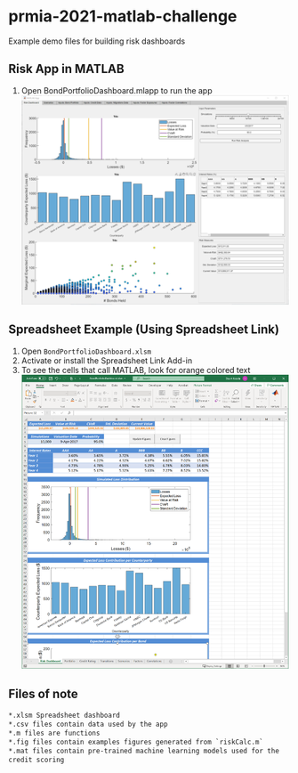# prmia-2021-matlab-challenge
 Example demo files for building risk dashboards

## Risk App in MATLAB
1. Open BondPortfolioDashboard.mlapp to run the app
![Risk Dashboard Example](BondPortfolioDashboard.png)

## Spreadsheet Example (Using Spreadsheet Link)
1. Open `BondPortfolioDashboard.xlsm`
2. Activate or install the Spreadsheet Link Add-in
3. To see the cells that call MATLAB, look for orange colored text
![Spreadsheet Dashboard Example](SpreadsheetDashboard.png)

## Files of note
```
*.xlsm Spreadsheet dashboard
*.csv files contain data used by the app
*.m files are functions
*.fig files contain examples figures generated from `riskCalc.m`
*.mat files contain pre-trained machine learning models used for the credit scoring
```